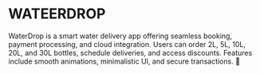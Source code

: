 # WATEERDROP
WaterDrop is a smart water delivery app offering seamless booking, payment processing, and cloud integration. Users can order 2L, 5L, 10L, 20L, and 30L bottles, schedule deliveries, and access discounts. Features include smooth animations, minimalistic UI, and secure transactions. 🚀
